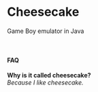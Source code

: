 # Cheesecake
Game Boy emulator in Java

<br><h4>FAQ</h4>
<b>Why is it called cheesecake?</b><br>
<i>Because I like cheesecake.</i>
